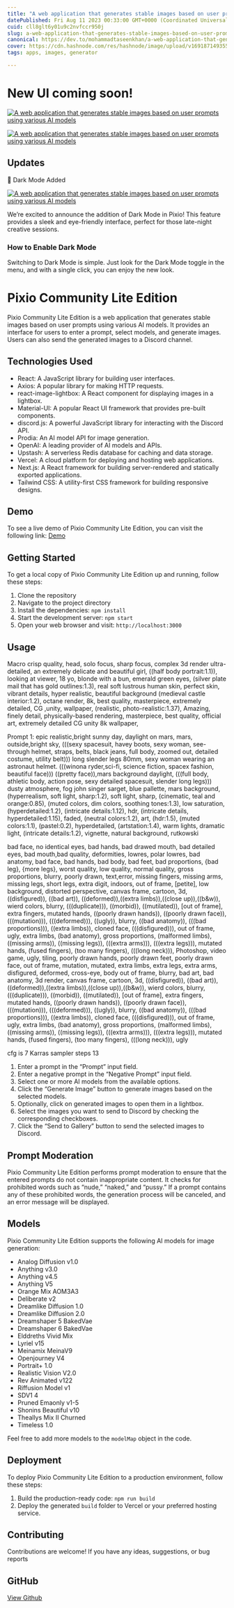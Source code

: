 ```yaml
---
title: "A web application that generates stable images based on user prompts using various AI models"
datePublished: Fri Aug 11 2023 00:33:00 GMT+0000 (Coordinated Universal Time)
cuid: cll8glt6y01u9c2nvfccr950j
slug: a-web-application-that-generates-stable-images-based-on-user-prompts-using-various-ai-models
canonical: https://dev.to/mohammadtaseenkhan/a-web-application-that-generates-stable-images-based-on-user-prompts-using-various-ai-models-2jeo
cover: https://cdn.hashnode.com/res/hashnode/image/upload/v1691871493556/af11412d-61b1-485a-943e-c1f2aa09e0b2.png
tags: apps, images, generator

---
```


New UI coming soon!
===================

[![A web application that generates stable images based on user prompts using various AI models](https://cdn.hashnode.com/res/hashnode/image/upload/v1691871485561/a90dc761-a21f-48d4-ab23-a1e70c9e1977.jpeg)](https://res.cloudinary.com/practicaldev/image/fetch/s--CoEZWBv5--/c_limit%2Cf_auto%2Cfl_progressive%2Cq_auto%2Cw_800/https://reactjsexample.com/content/images/2023/08/code_2023-09-22-28-29.jpg)

[![A web application that generates stable images based on user prompts using various AI models](https://cdn.hashnode.com/res/hashnode/image/upload/v1691871487134/bec576ad-3d95-4a8c-ac78-449bd95a4f94.jpeg)](https://res.cloudinary.com/practicaldev/image/fetch/s--ciUforYw--/c_limit%2Cf_auto%2Cfl_progressive%2Cq_auto%2Cw_800/https://user-images.githubusercontent.com/6137292/259291798-9a8fdaab-4a5f-49d6-b635-fc8f49848cea.png)

Updates
-------

🌙 Dark Mode Added

[![A web application that generates stable images based on user prompts using various AI models](https://cdn.hashnode.com/res/hashnode/image/upload/v1691871488961/66bc75a1-7b4a-429a-bdc4-4f01bf56d492.jpeg)](https://res.cloudinary.com/practicaldev/image/fetch/s--5mtOKFDo--/c_limit%2Cf_auto%2Cfl_progressive%2Cq_auto%2Cw_800/https://user-images.githubusercontent.com/6137292/259355188-481c772c-fae7-4d46-8cb8-5a04ef065a9b.png)

We’re excited to announce the addition of Dark Mode in Pixio! This feature provides a sleek and eye-friendly interface, perfect for those late-night creative sessions.

### How to Enable Dark Mode

Switching to Dark Mode is simple. Just look for the Dark Mode toggle in the menu, and with a single click, you can enjoy the new look.

Pixio Community Lite Edition
============================

Pixio Community Lite Edition is a web application that generates stable images based on user prompts using various AI models. It provides an interface for users to enter a prompt, select models, and generate images. Users can also send the generated images to a Discord channel.

Technologies Used
-----------------

*   React: A JavaScript library for building user interfaces.
*   Axios: A popular library for making HTTP requests.
*   react-image-lightbox: A React component for displaying images in a lightbox.
*   Material-UI: A popular React UI framework that provides pre-built components.
*   discord.js: A powerful JavaScript library for interacting with the Discord API.
*   Prodia: An AI model API for image generation.
*   OpenAI: A leading provider of AI models and APIs.
*   Upstash: A serverless Redis database for caching and data storage.
*   Vercel: A cloud platform for deploying and hosting web applications.
*   Next.js: A React framework for building server-rendered and statically exported applications.
*   Tailwind CSS: A utility-first CSS framework for building responsive designs.

Demo
----

To see a live demo of Pixio Community Lite Edition, you can visit the following link: [Demo](https://reactjsexample.com/[https://Pixio](https://Pixio)%20Community%20Lite%20Edition-community-lite.vercel.app/)

Getting Started
---------------

To get a local copy of Pixio Community Lite Edition up and running, follow these steps:

1.  Clone the repository
2.  Navigate to the project directory
3.  Install the dependencies: `npm install`
4.  Start the development server: `npm start`
5.  Open your web browser and visit: `http://localhost:3000`

Usage
-----

Macro crisp quality, head, solo focus, sharp focus, complex 3d render ultra-detailed, an extremely delicate and beautiful girl, ((half body portrait:1.1)), looking at viewer, 18 yo, blonde with a bun, emerald green eyes, (silver plate mail that has gold outlines:1.3), real soft lustrous human skin, perfect skin, vibrant details, hyper realistic, beautiful background (medieval castle interior:1.2), octane render, 8k, best quality, masterpiece, extremely detailed, CG ,unity, wallpaper, (realistic, photo-realistic:1.37), Amazing, finely detail, physically-based rendering, masterpiece, best quality, official art, extremely detailed CG unity 8k wallpaper,

Prompt 1: epic realistic,bright sunny day, daylight on mars, mars, outside,bright sky, (((sexy spacesuit, havey boots, sexy woman, see-through helmet, straps, belts, black jeans, full body, zoomed out, detailed costume, utility belt))) long slender legs 80mm, sexy woman wearing an astronaut helmet. (((winona ryder,sci-fi, science fiction, spacex fashion, beautiful face))) ((pretty face)),mars background daylight, (((full body, athletic body, action pose, sexy detailed spacesuit, slender long legs))) dusty atmosphere, fog john singer sarget, blue pallette, mars background, (hyperrealism, soft light, sharp:1.2), soft light, sharp, (cinematic, teal and orange:0.85), (muted colors, dim colors, soothing tones:1.3), low saturation, (hyperdetailed:1.2), (intricate details:1.12), hdr, (intricate details, hyperdetailed:1.15), faded, (neutral colors:1.2), art, (hdr:1.5), (muted colors:1.1), (pastel:0.2), hyperdetailed, (artstation:1.4), warm lights, dramatic light, (intricate details:1.2), vignette, natural background, rutkowski

bad face, no identical eyes, bad hands, bad drawed mouth, bad detailed eyes, bad mouth,bad quality, deformities, lowres, polar lowres, bad anatomy, bad face, bad hands, bad body, bad feet, bad proportions, {bad leg}, {more legs}, worst quality, low quality, normal quality, gross proportions, blurry, poorly drawn, text,error, missing fingers, missing arms, missing legs, short legs, extra digit, indoors, out of frame, \[petite\], low background, distorted perspective, canvas frame, cartoon, 3d, ((disfigured)), ((bad art)), ((deformed)),((extra limbs)),((close up)),((b&w)), wierd colors, blurry, (((duplicate))), ((morbid)), ((mutilated)), \[out of frame\], extra fingers, mutated hands, ((poorly drawn hands)), ((poorly drawn face)), (((mutation))), (((deformed))), ((ugly)), blurry, ((bad anatomy)), (((bad proportions))), ((extra limbs)), cloned face, (((disfigured))), out of frame, ugly, extra limbs, (bad anatomy), gross proportions, (malformed limbs), ((missing arms)), ((missing legs)), (((extra arms))), (((extra legs))), mutated hands, (fused fingers), (too many fingers), (((long neck))), Photoshop, video game, ugly, tiling, poorly drawn hands, poorly drawn feet, poorly drawn face, out of frame, mutation, mutated, extra limbs, extra legs, extra arms, disfigured, deformed, cross-eye, body out of frame, blurry, bad art, bad anatomy, 3d render, canvas frame, cartoon, 3d, ((disfigured)), ((bad art)), ((deformed)),((extra limbs)),((close up)),((b&w)), wierd colors, blurry, (((duplicate))), ((morbid)), ((mutilated)), \[out of frame\], extra fingers, mutated hands, ((poorly drawn hands)), ((poorly drawn face)), (((mutation))), (((deformed))), ((ugly)), blurry, ((bad anatomy)), (((bad proportions))), ((extra limbs)), cloned face, (((disfigured))), out of frame, ugly, extra limbs, (bad anatomy), gross proportions, (malformed limbs), ((missing arms)), ((missing legs)), (((extra arms))), (((extra legs))), mutated hands, (fused fingers), (too many fingers), (((long neck))), ugly

cfg is 7 Karras sampler steps 13

1.  Enter a prompt in the “Prompt” input field.
2.  Enter a negative prompt in the “Negative Prompt” input field.
3.  Select one or more AI models from the available options.
4.  Click the “Generate Image” button to generate images based on the selected models.
5.  Optionally, click on generated images to open them in a lightbox.
6.  Select the images you want to send to Discord by checking the corresponding checkboxes.
7.  Click the “Send to Gallery” button to send the selected images to Discord.

Prompt Moderation
-----------------

Pixio Community Lite Edition performs prompt moderation to ensure that the entered prompts do not contain inappropriate content. It checks for prohibited words such as “nude,” “naked,” and “pussy.” If a prompt contains any of these prohibited words, the generation process will be canceled, and an error message will be displayed.

Models
------

Pixio Community Lite Edition supports the following AI models for image generation:

*   Analog Diffusion v1.0
*   Anything v3.0
*   Anything v4.5
*   Anything V5
*   Orange Mix AOM3A3
*   Deliberate v2
*   Dreamlike Diffusion 1.0
*   Dreamlike Diffusion 2.0
*   Dreamshaper 5 BakedVae
*   Dreamshaper 6 BakedVae
*   Elddreths Vivid Mix
*   Lyriel v15
*   Meinamix MeinaV9
*   Openjourney V4
*   Portrait+ 1.0
*   Realistic Vision V2.0
*   Rev Animated v122
*   Riffusion Model v1
*   SDV1 4
*   Pruned Emaonly v1-5
*   Shonins Beautiful v10
*   Theallys Mix II Churned
*   Timeless 1.0

Feel free to add more models to the `modelMap` object in the code.

Deployment
----------

To deploy Pixio Community Lite Edition to a production environment, follow these steps:

1.  Build the production-ready code: `npm run build`
2.  Deploy the generated `build` folder to Vercel or your preferred hosting service.

Contributing
------------

Contributions are welcome! If you have any ideas, suggestions, or bug reports

GitHub
------

[View Github](https://github.com/Tech-in-Schools-Inititaitive/pixio-community-lite-edition?ref=reactjsexample.com)